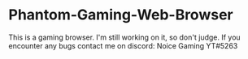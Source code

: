 # Phantom-Gaming-Web-Browser
This is a gaming browser. I'm still working on it, so don't judge. If you encounter any bugs contact me on discord: Noice Gaming YT#5263
